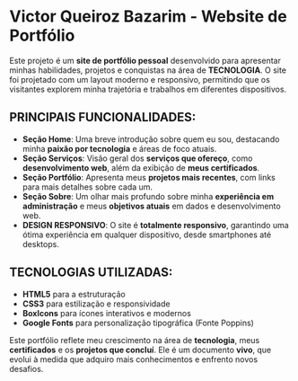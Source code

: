 # **Victor Queiroz Bazarim** - Website de Portfólio

Este projeto é um **site de portfólio pessoal** desenvolvido para apresentar minhas habilidades, projetos e conquistas na área de **TECNOLOGIA**. O site foi projetado com um layout moderno e responsivo, permitindo que os visitantes explorem minha trajetória e trabalhos em diferentes dispositivos.

## **PRINCIPAIS FUNCIONALIDADES:**

- **Seção Home**: Uma breve introdução sobre quem eu sou, destacando minha **paixão por tecnologia** e áreas de foco atuais.
- **Seção Serviços**: Visão geral dos **serviços que ofereço**, como **desenvolvimento web**, além da exibição de **meus certificados**.
- **Seção Portfólio**: Apresenta meus **projetos mais recentes**, com links para mais detalhes sobre cada um.
- **Seção Sobre**: Um olhar mais profundo sobre minha **experiência em administração** e meus **objetivos atuais** em dados e desenvolvimento web.
- **DESIGN RESPONSIVO**: O site é **totalmente responsivo**, garantindo uma ótima experiência em qualquer dispositivo, desde smartphones até desktops.

## **TECNOLOGIAS UTILIZADAS:**

- **HTML5** para a estruturação
- **CSS3** para estilização e responsividade
- **BoxIcons** para ícones interativos e modernos
- **Google Fonts** para personalização tipográfica (Fonte Poppins)

Este portfólio reflete meu crescimento na área de **tecnologia**, meus **certificados** e os **projetos que concluí**. Ele é um documento **vivo**, que evolui à medida que adquiro mais conhecimentos e enfrento novos desafios.
